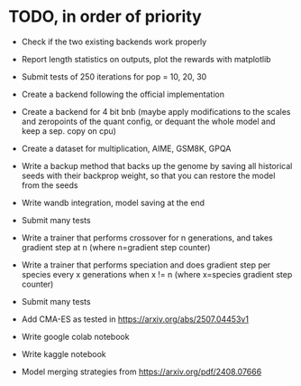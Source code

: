 # TODO, in order of priority
- Check if the two existing backends work properly
- Report length statistics on outputs, plot the rewards with matplotlib
- Submit tests of 250 iterations for pop = 10, 20, 30

- Create a backend following the official implementation
- Create a backend for 4 bit bnb (maybe apply modifications to the scales and zeropoints of the quant config, or dequant the whole model and keep a sep. copy on cpu)
- Create a dataset for multiplication, AIME, GSM8K, GPQA
- Write a backup method that backs up the genome by saving all historical seeds with their backprop weight, so that you can restore the model from the seeds
- Write wandb integration, model saving at the end
- Submit many tests

- Write a trainer that performs crossover for n generations, and takes gradient step at n (where n=gradient step counter)
- Write a trainer that performs speciation and does gradient step per species every x generations when x != n (where x=species gradient step counter)
- Submit many tests

- Add CMA-ES as tested in https://arxiv.org/abs/2507.04453v1

- Write google colab notebook
- Write kaggle notebook

- Model merging strategies from https://arxiv.org/pdf/2408.07666